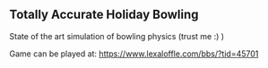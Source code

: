 ## Totally Accurate Holiday Bowling

State of the art simulation of bowling physics (trust me :) )

Game can be played at: https://www.lexaloffle.com/bbs/?tid=45701
